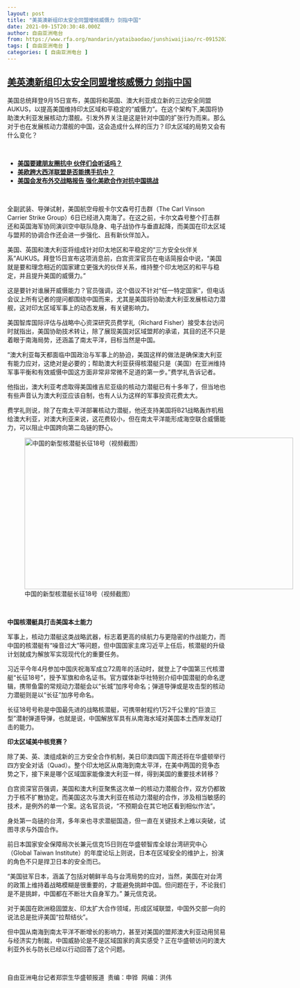 ```yaml
---
layout: post
title: "美英澳新组印太安全同盟增核威慑力 剑指中国"
date: 2021-09-15T20:30:48.000Z
author: 自由亚洲电台
from: https://www.rfa.org/mandarin/yataibaodao/junshiwaijiao/rc-09152021102247.html
tags: [ 自由亚洲电台 ]
categories: [ 自由亚洲电台 ]
---
```

<!--1631737848000-->
[美英澳新组印太安全同盟增核威慑力 剑指中国](https://www.rfa.org/mandarin/yataibaodao/junshiwaijiao/rc-09152021102247.html)
------

<div>
<p></p><p>美国总统拜登9月15日宣布，美国将和英国、澳大利亚成立新的三边安全同盟AUKUS，以提高美国维持印太区域和平稳定的“威慑力”。在这个架构下,<span>美国将协助澳大利亚发展核动力潜舰。引发外界关注是这是针对中国的扩张行为而来。那么对于也在发展核动力潜舰的中国，这会造成什么样的压力？印太区域的局势又会有什么变化？</span></p><p><br/></p><ul><li><a href="https://www.rfa.org/mandarin/yataibaodao/junshiwaijiao/hc-07272020102713.html"><strong>美国要建朋友圈抗中 伙伴们会听话吗？</strong></a></li><li><strong><a href="https://www.rfa.org/mandarin/yataibaodao/junshiwaijiao/rc-06282021131451.html">美欧跨大西洋联盟是否能携手抗中？</a></strong></li><li><strong><a href="https://www.rfa.org/mandarin/yataibaodao/junshiwaijiao/bx-11192020115940.html">美国会发布外交战略报告 强化美欧合作对抗中国挑战</a></strong></li></ul><p><br/></p><p>全副武装、导弹试射，美国航空母舰卡尔文森号打击群（The Carl Vinson Carrier Strike Group）6日已经进入南海了。在这之前，卡尔文森号整个打击群还和英国海军协同演训空中联队隐身、电子战协作与垂直起降，而美国在印太区域与盟邦的协调合作还会进一步强化、且有新伙伴加入。</p><p>美国、英国和澳大利亚将组成针对印太地区和平稳定的“三方安全伙伴关系”AUKUS。拜登15日宣布这项消息前，白宫资深官员在电话简报会中说，“美国就是要和理念相近的国家建立更强大的伙伴关系，维持整个印太地区的和平与稳定，并且提升美国的威慑力。”</p><p>这是要针对谁展开威慑能力？官员强调，这个倡议不针对“任一特定国家”，但电话会议上所有记者的提问都围绕中国而来，尤其是美国将协助澳大利亚发展核动力潜舰，这对印太区域军事上的动态发展，有关键影响力。</p><p>美国智库国际评估与战略中心资深研究员费学礼（Richard Fisher）接受本台访问时就指出，美国协助技术转让，除了展现美国对区域盟邦的承诺，其目的还不只是着眼于南海局势，还涵盖了南太平洋，目标当然是中国。</p><p>“澳大利亚每天都面临中国政治与军事上的胁迫，美国这样的做法是确保澳大利亚有能力应对，这绝对是必要的；帮助澳大利亚获得核潜艇只是（美国）在亚洲维持军事平衡和有效威慑中国这方面非常非常微不足道的第一步。”费学礼告诉记者。</p><p>他指出，澳大利亚考虑取得美国维吉尼亚级的核动力潜艇已有十多年了，但当地也有些声音认为澳大利亚应该自制，也有人认为这样的军事投资花费太大。</p><p>费学礼则说，除了在南太平洋部署核动力潜艇，他还支持美国将B21战略轰炸机租给澳大利亚，对澳大利亚来说，这花费较小，但在南太平洋能形成海空联合威慑能力，可以阻止中国跨向第二岛链的野心。</p><p><figure class="image-richtext image-inline captioned" style="width:620px;"><img alt="中国的新型核潜艇长征18号（视频截图）" height="349" src="https://www.rfa.org/mandarin/yataibaodao/junshiwaijiao/rc-09152021102247.html/rc0915f.jpg/@@images/507d1dea-071f-4888-b860-4140a268e421.jpeg" title="rc0915f.jpg" width="620"/><figcaption class="image-caption">中国的新型核潜艇长征18号（视频截图）</figcaption><small></small></figure> </p><p><strong><span>中国核潜艇</span></strong><strong>具打击美国本土能力</strong></p><p>军事上，核动力潜艇这类战略武器，标志着更高的续航力与更隐密的作战能力，而中国的核潜艇有“噪音过大”等问题，但中国国家主席习近平上任后，核潜艇的升级计划就成为解放军实现现代化的重要任务。</p><p>习近平今年4月参加中国庆祝海军成立72周年的活动时，就登上了中国第三代核潜艇“长征18号”，授予军旗和命名证书。官方媒体新华社特别介绍中国潜艇的命名逻辑，携带鱼雷的常规动力潜艇会以“长城”加序号命名；弹道导弹或是攻击型的核动力潜艇则是以“长征”加序号命名。</p><p>长征18号号称是中国最先进的战略核潜艇，可携带射程约1万2千公里的“巨浪三型”潜射弹道导弹，也就是说，中国解放军具有从南海水域对美国本土西岸发动打击的能力。</p><p><strong>印太区域美中核竞赛？</strong></p><p>除了美、英、澳组成新的三方安全合作机制，美日印澳四国下周还将在华盛顿举行四方安全对话（Quad）。整个印太地区从南海到南太平洋，在美中两国的竞争态势之下，接下来是哪个区域国家能像澳大利亚一样，得到美国的重要技术转移？</p><p>白宫资深官员强调，美国和澳大利亚聚焦这次单一的核动力潜舰合作，双方仍都致力于核不扩散协定。而美国这次与澳大利亚在核动力潜艇的合作，涉及相当敏感的技术，是例外的单一个案。这名官员说，“不预期会在其它地区看到相似作法”。</p><p>身处第一岛链的台湾，多年来也寻求潜艇国造，但一直在关键技术上难以突破，试图寻求与外国合作。</p><p>前日本国家安全保障局次长兼元信克15日则在华盛顿智库全球台湾研究中心（Global Taiwan Institute）的年度论坛上则说，日本在区域安全的维护上，扮演的角色不只是捍卫日本的安全而已。</p><p>“美国驻军日本，涵盖了包括对朝鲜半岛与台湾局势的应对，当然，美国在对台湾的政策上维持着战略模糊是很重要的，才能避免挑衅中国。但问题在于，不论我们是不是挑衅，中国都在不断壮大自身军力。” 兼元信克说。</p><p>对于美国在欧洲稳固盟友、印太扩大合作领域，形成区域联盟，中国外交部一向的说法总是批评美国“拉帮结伙”。</p><p>但中国从南海到南太平洋不断增长的影响力，甚至对美国的盟邦澳大利亚动用贸易与经济实力制裁，中国威胁论是不是区域国家的真实感受？正在华盛顿访问的澳大利亚外长与防长已经以行动回答了这个问题。</p><p><br/></p><p>自由亚洲电台记者郑崇生华盛顿报道  责编：申铧  网编：洪伟</p>
</div>
